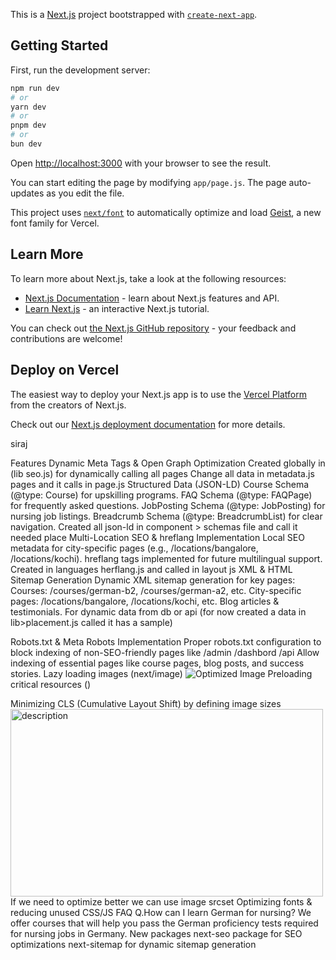 This is a [Next.js](https://nextjs.org) project bootstrapped with [`create-next-app`](https://nextjs.org/docs/app/api-reference/cli/create-next-app).

## Getting Started

First, run the development server:

```bash
npm run dev
# or
yarn dev
# or
pnpm dev
# or
bun dev
```

Open [http://localhost:3000](http://localhost:3000) with your browser to see the result.

You can start editing the page by modifying `app/page.js`. The page auto-updates as you edit the file.

This project uses [`next/font`](https://nextjs.org/docs/app/building-your-application/optimizing/fonts) to automatically optimize and load [Geist](https://vercel.com/font), a new font family for Vercel.

## Learn More

To learn more about Next.js, take a look at the following resources:

- [Next.js Documentation](https://nextjs.org/docs) - learn about Next.js features and API.
- [Learn Next.js](https://nextjs.org/learn) - an interactive Next.js tutorial.

You can check out [the Next.js GitHub repository](https://github.com/vercel/next.js) - your feedback and contributions are welcome!

## Deploy on Vercel

The easiest way to deploy your Next.js app is to use the [Vercel Platform](https://vercel.com/new?utm_medium=default-template&filter=next.js&utm_source=create-next-app&utm_campaign=create-next-app-readme) from the creators of Next.js.

Check out our [Next.js deployment documentation](https://nextjs.org/docs/app/building-your-application/deploying) for more details.



siraj 

Features
Dynamic Meta Tags & Open Graph Optimization
Created globally in (lib seo.js) for dynamically calling all pages 
Change all data in metadata.js pages and it calls in page.js 
Structured Data (JSON-LD)
Course Schema (@type: Course) for upskilling programs.
FAQ Schema (@type: FAQPage) for frequently asked questions.
JobPosting Schema (@type: JobPosting) for nursing job listings.
Breadcrumb Schema (@type: BreadcrumbList) for clear navigation.
Created all json-ld in component > schemas file and call it needed place 
Multi-Location SEO & hreflang Implementation
Local SEO metadata for city-specific pages (e.g., /locations/bangalore, /locations/kochi).
hreflang tags implemented for future multilingual support.
Created in languages herflang.js and called in layout js
XML & HTML Sitemap Generation
Dynamic XML sitemap generation for key pages:
Courses: /courses/german-b2, /courses/german-a2, etc.
City-specific pages: /locations/bangalore, /locations/kochi, etc.
Blog articles & testimonials.
For dynamic data from db or api (for now created a data in lib>placement.js called it has a sample)


Robots.txt & Meta Robots Implementation
Proper robots.txt configuration to block indexing of non-SEO-friendly pages like /admin /dashbord /api
Allow indexing of essential pages like course pages, blog posts, and success stories.
 Lazy loading images (next/image)
 <Image src="/path/to/image.jpg" alt="Optimized Image" width={500} height={500} loading="lazy" />
Preloading critical resources (<link rel="preload">)
<link rel="preload" href="/path/to/important.js" as="script"> 
<link rel="preload" href="/path/to/important.css" as="style">
 <link rel="preload" href="/path/to/font.woff2" as="font" type="font/woff2" crossorigin="anonymous">
Minimizing CLS (Cumulative Layout Shift) by defining image sizes
<img src="/path/to/image.jpg" alt="description" width="500" height="300" />
If we need to optimize better we can use image srcset
Optimizing fonts & reducing unused CSS/JS
FAQ
Q.How can I learn German for nursing? 
We offer courses that will help you pass the German proficiency tests required for nursing jobs in Germany.
New packages 
next-seo package for SEO optimizations
next-sitemap for dynamic sitemap generation



